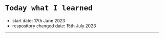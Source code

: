 # `Today what I learned`

- start date: 17th June 2023
- respository changed date: 15th July 2023

---
